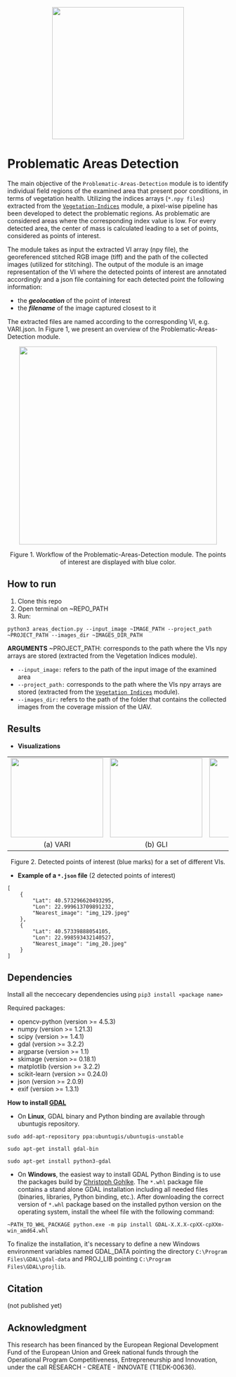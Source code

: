 <p align="center">
<img src="https://user-images.githubusercontent.com/77329407/105342573-3040e900-5be9-11eb-92df-7c09392b1e0c.png" width="300" />
  
# Problematic Areas Detection
  
The main objective of the ```Problematic-Areas-Detection``` module is to identify individual field regions of the examined area that present poor conditions, in terms of vegetation  health. Utilizing the indices arrays (```*.npy files```) extracted from the [```Vegetation-Indices```](https://github.com/CoFly-Project/Vegetation-Indices) module, a pixel-wise pipeline has been developed to detect the problematic regions. As problematic are considered areas where the corresponding index value is low. For every detected area, the  center of mass is calculated leading to a set of points, considered as points of interest. 


Τhe module takes as input the extracted VI array (npy file), the georeferenced stitched RGB image (tiff) and the path of the collected images (utilized for stitching). The output of the module is an image representation of the VI where the detected points of interest are annotated accordingly and a json file containing for each detected point the following information:

* the __*geolocation*__ of the point of interest
* the __*filename*__ of the image captured closest to it
  
The extracted files are named according to the corresponding VI, e.g. VARI.json. In Figure 1, we present an overview of the Problematic-Areas-Detection module.
  
  
<p align="center">
<img src="https://user-images.githubusercontent.com/80779522/138094954-cffa6169-e677-4c67-8a54-2ed4a9bfa387.png" width="450" />
<figcaption align = "center"><p align="center">
  Figure 1. Workflow of the Problematic-Areas-Detection module. The points of interest are displayed with blue color.</figcaption>
</figure>
  



## How to run
  
1. Clone this repo
2. Open terminal on ~REPO_PATH
3. Run:
```
python3 areas_dection.py --input_image ~IMAGE_PATH --project_path ~PROJECT_PATH --images_dir ~IMAGES_DIR_PATH
```
**ARGUMEΝTS**
  ~PROJECT_PATH: corresponds to the path where the VIs npy arrays are stored (extracted from the Vegetation Indices module).
  * ```--input_image:```  refers to the path of the input image of the examined area
  * ```--project_path:``` corresponds to the path where the VIs npy arrays are stored (extracted from the [```Vegetation Indices```](https://github.com/CoFly-Project/Vegetation-Indices) module).
  * ```--images_dir:``` refers to the path of the folder that contains the collected images from the coverage mission of the UAV.
    
  
## Results
  
  * **Visualizations**

  <table >
   <tr align="center">
    <td><img src= "https://user-images.githubusercontent.com/80779522/137704570-c2febf14-7cae-437b-ae1b-6ffd44130445.png" align="center" width="210" height="180"/></td>
    <td><img src= "https://user-images.githubusercontent.com/80779522/137921109-bbd040d6-6a16-4d09-9e12-a7dc8d265dc5.png" align="center" width="210" height="180"/></td>
    <td><img src= "https://user-images.githubusercontent.com/80779522/137704566-7bde622c-1137-4841-9276-370c65ee663b.png" align="center" width="210" height="180"/></td>  
    <td><img src= "https://user-images.githubusercontent.com/80779522/137704559-f291824f-0d96-4568-acc8-46857197f6b6.png" align="center" width="210" height="180"/></td>
   </tr>   
   <tr align="center">
    <td>(a) VARI</td>
    <td>(b) GLI</td>   
    <td>(c) NGRDI</td>    
    <td>(d) NGBDI</td>
     </table>
     <figcaption align = "center"><p align="center">
  Figure 2. Detected points of interest (blue marks) for a set of different VIs.
    </figcaption>
  

  
     
* **Example of a ```*.json``` file** (2 detected points of interest)
```
[
    {
        "Lat": 40.573296620493295,
        "Lon": 22.999613709891232,
        "Nearest_image": "img_129.jpeg"
    },
    {
        "Lat": 40.57339888054105,
        "Lon": 22.998593432140527,
        "Nearest_image": "img_20.jpeg"
    }
]
```

## Dependencies 
Install all the neccecary dependencies using ```pip3 install <package name>```

Required packages:
* opencv-python (version >= 4.5.3)
* numpy (version >= 1.21.3)
* scipy (version >= 1.4.1)
* gdal (version >= 3.2.2)
* argparse (version >= 1.1)
* skimage (version >= 0.18.1)
* matplotlib (version >= 3.2.2)
* scikit-learn (version >= 0.24.0)
* json (version >= 2.0.9)
* exif (version >= 1.3.1)

<!-- <div align="center">
  
|Package|Vesrion|
| :---: | :---: |
opencv-python | 4.5.3
numpy | 1.21.3
scipy | 1.4.1
gdal | 3.2.2
argparse | 1.1
skimage | 0.18.1
matplotlib | 3.2.2
scikit-learn | 0.24.0
json | 2.0.9
exif | 1.3.1
  
</div>
<figcaption align = "center"><p align="center">Table 1. Required packages and their versions, respectively.</figcaption>
</figure> -->
  

**How to install [GDAL](https://gdal.org)**
* On **Linux**, GDAL binary and Python binding are available through ubuntugis repository. 
  
```sudo add-apt-repository ppa:ubuntugis/ubuntugis-unstable```
  
```sudo apt-get install gdal-bin```
  
```sudo apt-get install python3-gdal```
  
  
* On **Windows**, the easiest way to install GDAL Python Binding is to use the packages build by [Christoph Gohlke](https://www.lfd.uci.edu/~gohlke/pythonlibs/#gdal). The ```*.whl``` package file contains a stand alone GDAL installation including all needed files (binaries, libraries, Python binding, etc.). After downloading the correct version of ```*.whl``` package based on the installed python version on the operating system, install the wheel file with the following command:

```
~PATH_TO_WHL_PACKAGE python.exe -m pip install GDAL-X.X.X-cpXX-cpXXm-win_amd64.whl
```
  
To finalize the installation, it's necessary to define a new Windows environment variables named GDAL_DATA pointing the directory ```C:\Program Files\GDAL\gdal-data``` and PROJ_LIB pointing ```C:\Program Files\GDAL\projlib```.


## Citation
(not published yet)

## Acknowledgment
This research has been financed by the European Regional Development Fund of the European Union and Greek national funds through the Operational Program Competitiveness, Entrepreneurship and Innovation, under the call RESEARCH - CREATE - INNOVATE (T1EDK-00636).
